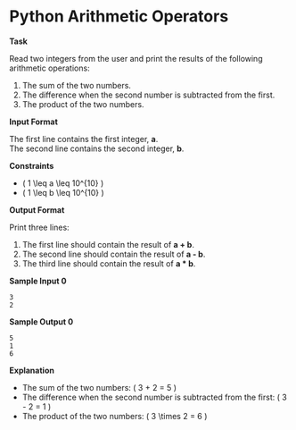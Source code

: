 # Python Arithmetic Operators
**Task**

Read two integers from the user and print the results of the following arithmetic operations:

1. The sum of the two numbers.
2. The difference when the second number is subtracted from the first.
3. The product of the two numbers.

**Input Format**

The first line contains the first integer, **a**.  
The second line contains the second integer, **b**.

**Constraints**

- \( 1 \leq a \leq 10^{10} \)  
- \( 1 \leq b \leq 10^{10} \)

**Output Format**

Print three lines:  
1. The first line should contain the result of **a + b**.  
2. The second line should contain the result of **a - b**.  
3. The third line should contain the result of **a * b**.

**Sample Input 0**
```
3
2
```

**Sample Output 0**
```
5
1
6
```

**Explanation**

- The sum of the two numbers: \( 3 + 2 = 5 \)  
- The difference when the second number is subtracted from the first: \( 3 - 2 = 1 \)  
- The product of the two numbers: \( 3 \times 2 = 6 \)

